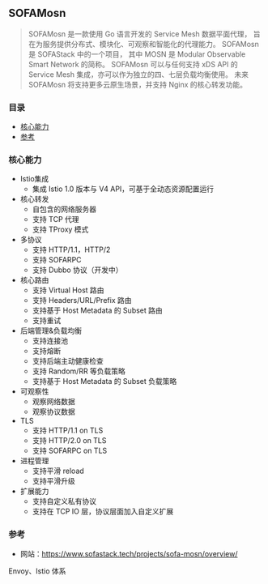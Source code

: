 ## SOFAMosn

> SOFAMosn 是一款使用 Go 语言开发的 Service Mesh 数据平面代理，
> 旨在为服务提供分布式、模块化、可观察和智能化的代理能力。
> SOFAMosn 是 SOFAStack 中的一个项目，
> 其中 MOSN 是 Modular Observable Smart Network 的简称。
> SOFAMosn 可以与任何支持 xDS API 的 Service Mesh 集成，亦可以作为独立的四、七层负载均衡使用。
> 未来 SOFAMosn 将支持更多云原生场景，并支持 Nginx 的核心转发功能。

### 目录
* [核心能力](#核心能力)
* [参考](#参考)

### 核心能力

* Istio集成
    * 集成 Istio 1.0 版本与 V4 API，可基于全动态资源配置运行
* 核心转发
    * 自包含的网络服务器
    * 支持 TCP 代理
    * 支持 TProxy 模式
* 多协议
    * 支持 HTTP/1.1，HTTP/2
    * 支持 SOFARPC
    * 支持 Dubbo 协议（开发中）
* 核心路由
    * 支持 Virtual Host 路由
    * 支持 Headers/URL/Prefix 路由
    * 支持基于 Host Metadata 的 Subset 路由
    * 支持重试
* 后端管理&负载均衡
    * 支持连接池
    * 支持熔断
    * 支持后端主动健康检查
    * 支持 Random/RR 等负载策略
    * 支持基于 Host Metadata 的 Subset 负载策略
* 可观察性
    * 观察网络数据
    * 观察协议数据
* TLS
    * 支持 HTTP/1.1 on TLS
    * 支持 HTTP/2.0 on TLS
    * 支持 SOFARPC on TLS
* 进程管理
    * 支持平滑 reload
    * 支持平滑升级
* 扩展能力
    * 支持自定义私有协议
    * 支持在 TCP IO 层，协议层面加入自定义扩展

### 参考
* 网站：https://www.sofastack.tech/projects/sofa-mosn/overview/

Envoy、Istio 体系
